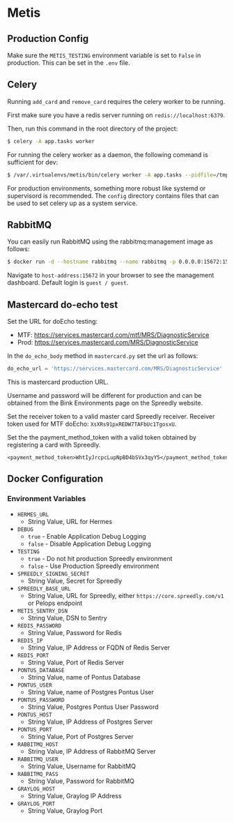 # Metis

## Production Config

Make sure the `METIS_TESTING` environment variable is set to `False` in production.
This can be set in the `.env` file.

## Celery

Running `add_card` and `remove_card` requires the celery worker to be running.

First make sure you have a redis server running on `redis://localhost:6379`.

Then, run this command in the root directory of the project:

```bash
$ celery -A app.tasks worker
```

For running the celery worker as a daemon, the following command is sufficient for dev:

```bash
$ /var/.virtualenvs/metis/bin/celery worker -A app.tasks --pidfile=/tmp/celery_metis.pid -D
```

For production environments, something more robust like systemd or supervisord is recommended.
The `config` directory contains files that can be used to set celery up as a system service.

## RabbitMQ

You can easily run RabbitMQ using the rabbitmq:management image as follows:

```bash
$ docker run -d --hostname rabbitmq --name rabbitmq -p 0.0.0.0:15672:15672 -p 0.0.0.0:5672:5672 rabbitmq:management
```

Navigate to `host-address:15672` in your browser to see the management dashboard. Default login is `guest / guest`.

## Mastercard do-echo test

Set the URL for doEcho testing:

* MTF: https://services.mastercard.com/mtf/MRS/DiagnosticService
* Prod: https://services.mastercard.com/MRS/DiagnosticService

In the `do_echo_body` method in `mastercard.py` set the url as follows:
```python
do_echo_url = 'https://services.mastercard.com/MRS/DiagnosticService'
```
This is mastercard production URL.

Username and password will be different for production and can be obtained from the Bink Environments page on
the Spreedly website.

Set the receiver token to a valid master card Spreedly receiver.
Receiver token used for MTF doEcho: `XsXRs91pxREDW7TAFbUc1TgosxU`.

Set the the payment_method_token with a valid token obtained by registering a card with Spreedly.
```
<payment_method_token>WhtIyJrcpcLupNpBD4bSVx3qyY5</payment_method_token>
```

## Docker Configuration

### Environment Variables

- `HERMES_URL`
  - String Value, URL for Hermes
- `DEBUG`
  - `true` - Enable Application Debug Logging
  - `false` - Disable Application Debug Logging
- `TESTING`
  - `true` - Do not hit production Spreedly environment
  - `false` - Use Production Spreedly environment
- `SPREEDLY_SIGNING_SECRET`
  - String Value, Secret for Spreedly
- `SPREEDLY_BASE_URL`
  - String Value, URL for Spreedly, either `https://core.spreedly.com/v1` or Pelops endpoint
- `METIS_SENTRY_DSN`
  - String Value, DSN to Sentry
- `REDIS_PASSWORD`
  -  String Value, Password for Redis
- `REDIS_IP`
  - String Value, IP Address or FQDN of Redis Server
- `REDIS_PORT`
  - String Value, Port of Redis Server
- `PONTUS_DATABASE`
  - String Value, name of Pontus Database
- `PONTUS_USER`
  - String Value, name of Postgres Pontus User
- `PONTUS_PASSWORD`
  - String Value, Postgres Pontus User Password
- `PONTUS_HOST`
  - String Value, IP Address of Postgres Server
- `PONTUS_PORT`
  - String Value, Port of Postgres Server
- `RABBITMQ_HOST`
  - String Value, IP Address of RabbitMQ Server
- `RABBITMQ_USER`
  - String Value, Username for RabbitMQ
- `RABBITMQ_PASS`
  - String Value, Password for RabbitMQ
- `GRAYLOG_HOST`
  - String Value, Graylog IP Address
- `GRAYLOG_PORT`
  - String Value, Graylog Port

